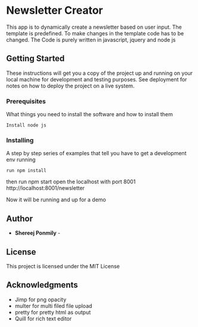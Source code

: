 # Newsletter Creator

This app is to dynamically create a newsletter based on user input.
The template is predefined. To make changes in the template code has to be changed.
The Code is purely written in javascript, jquery and node js

## Getting Started

These instructions will get you a copy of the project up and running on your local machine for development and testing purposes. See deployment for notes on how to deploy the project on a live system.

### Prerequisites

What things you need to install the software and how to install them

```
Install node js
```

### Installing

A step by step series of examples that tell you have to get a development env running

```
run npm install
```
then run npm start
open the localhost with port 8001 
http://localhost:8001/newsletter

Now it will be running and up for a demo

## Author

* **Shereej Ponmily** - 

## License

This project is licensed under the MIT License

## Acknowledgments

* Jimp for png opacity
* multer for multi filed file upload
* pretty for pretty html as output
* Quill for rich text editor
